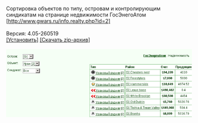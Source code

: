 Сортировка объектов по типу, островам и контролирующим синдикатам на странице недвижимости ГосЭнегоАтом [http://www.gwars.ru/info.realty.php?id=2]
<br>
<br>
Версия: 4.05-260519
<br>
[[Установить]](https://raw.githubusercontent.com/MyRequiem/comfortablePlayingInGW/master/separatedScripts/GosEnergoAtomFilter/gosEnergoAtomFilter.user.js) [[Скачать zip-архив]](https://raw.githubusercontent.com/MyRequiem/comfortablePlayingInGW/master/separatedScripts/GosEnergoAtomFilter/gosEnergoAtomFilter.user.js.zip)
<br>
<br>
![GosEnergoAtomFilter](https://raw.githubusercontent.com/MyRequiem/comfortablePlayingInGW/master/imgs/GosEnergoAtomFilter/screen.png)
<br>
